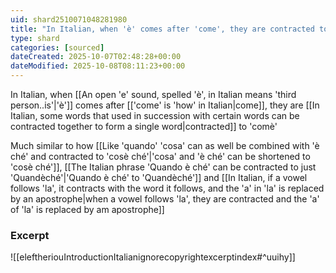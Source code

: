 ```yaml
---
uid: shard2510071048281980
title: "In Italian, when 'è' comes after 'come', they are contracted to 'comè'"
type: shard
categories: [sourced]
dateCreated: 2025-10-07T02:48:28+00:00
dateModified: 2025-10-08T08:11:23+00:00
---
```

In Italian, when [[An open 'e' sound, spelled 'è', in Italian means 'third person..is'|'è']] comes after [['come' is 'how' in Italian|come]], they are [[In Italian, some words that used in succession with certain words can be contracted together to form a single word|contracted]] to 'comè'

Much similar to how [[Like 'quando' 'cosa' can as well be combined with 'è ché' and contracted to 'cosè ché'|'cosa' and 'è ché' can be shortened to 'cosè ché']], [[The Italian phrase 'Quando è ché' can be contracted to just 'Quandèché'|'Quando è ché' to 'Quandèché']] and [[In Italian, if a vowel follows 'la', it contracts with the word it follows, and the 'a' in 'la' is replaced by an apostrophe|when a vowel follows 'la', they are contracted and the 'a' of 'la' is replaced by am apostrophe]]
### Excerpt
![[eleftheriouIntroductionItalianignorecopyrightexcerptindex#^uuihy]]
